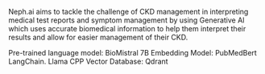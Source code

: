 Neph.ai aims to tackle the challenge of CKD management in interpreting medical test reports and symptom management by using Generative AI which uses accurate biomedical information to help them interpret their results and allow for easier management of their CKD. 

Pre-trained language model: BioMistral 7B
Embedding Model: PubMedBert
LangChain. Llama CPP
Vector Database: Qdrant


